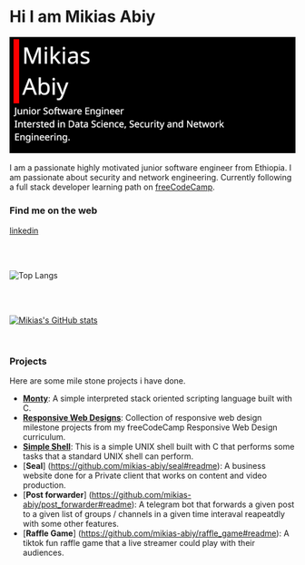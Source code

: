 # Hi I am Mikias Abiy

![intro banner](images/intro_banner.png)

I am a passionate highly motivated junior software engineer from Ethiopia. I am passionate about security and network engineering. Currently following a full stack developer learning path on [freeCodeCamp](https://www.freecodecamp.org/).

### Find me on the web
[linkedin](https://www.linkedin/in/mikias-abiy) 

<br>
<br>

![Top Langs](https://github-readme-stats.vercel.app/api/top-langs/?username=mikias-abiy&theme=tokyonight)

<br>
<br>

[![Mikias's GitHub stats](https://github-readme-stats.vercel.app/api?username=mikias-abiy)](https://github.com/anuraghazra/github-readme-stats)

<br>

### Projects
Here are some mile stone projects i have done.
* [**Monty**](https://github.com/mikias-abiy/monty#readme): A simple interpreted stack oriented scripting language built with C.
* [**Responsive Web Designs**](https://github.com/mikias-abiy/responsive_web_designs#readme): Collection of responsive web design milestone projects from my freeCodeCamp Responsive Web Design curriculum.
* [**Simple Shell**](https://github.com/mikias-abiy/simple_shell#readme): This is a simple UNIX shell built with C that performs some tasks that a standard UNIX shell can perform.
* [**Seal**] (https://github.com/mikias-abiy/seal#readme): A business website done for a Private client that works on content and video production.
* [**Post forwarder**] (https://github.com/mikias-abiy/post_forwarder#readme): A telegram bot that forwards a given post to a given list of groups / channels in a given time interaval reapeatdly with some other features.
* [**Raffle Game**] (https://github.com/mikias-abiy/raffle_game#readme): A tiktok fun raffle game that a live streamer could play with their audiences.
